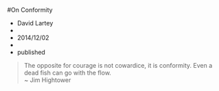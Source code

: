 #On Conformity
- David Lartey
-
- 2014/12/02
-
- published

> The opposite for courage is not cowardice, it is conformity. Even a dead fish can go with the flow.  
>  ~ Jim Hightower


